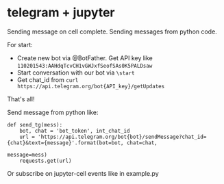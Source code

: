 # telegram + jupyter

Sending message on cell complete.
Sending messages from python code.

For start:
* Create new bot via @BotFather. Get API key like `110201543:AAHdqTcvCH1vGWJxfSeofSAs0K5PALDsaw `
* Start conversation with our bot via `\start`
* Get chat_id from `curl https://api.telegram.org/bot{API_key}/getUpdates`

That's all!

Send message from python like:
```
def send_tg(mess):
    bot, chat = 'bot_token', int_chat_id
    url = 'https://api.telegram.org/bot{bot}/sendMessage?chat_id={chat}&text={message}'.format(bot=bot, chat=chat,
                                                                                               message=mess)
    requests.get(url)
```

Or subscribe on jupyter-cell events like in example.py